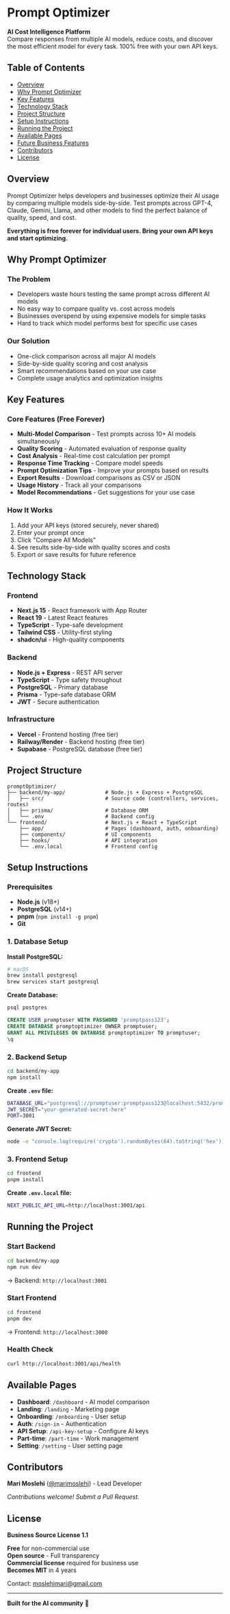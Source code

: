 # Prompt Optimizer

**AI Cost Intelligence Platform**  
Compare responses from multiple AI models, reduce costs, and discover the most efficient model for every task. 100% free with your own API keys.

## Table of Contents
- [Overview](#overview)
- [Why Prompt Optimizer](#why-prompt-optimizer)
- [Key Features](#key-features)
- [Technology Stack](#technology-stack)
- [Project Structure](#project-structure)
- [Setup Instructions](#setup-instructions)
- [Running the Project](#running-the-project)
- [Available Pages](#available-pages)
- [Future Business Features](#future-business-features)
- [Contributors](#contributors)
- [License](#license)

## Overview

Prompt Optimizer helps developers and businesses optimize their AI usage by comparing multiple models side-by-side. Test prompts across GPT-4, Claude, Gemini, Llama, and other models to find the perfect balance of quality, speed, and cost.

**Everything is free forever for individual users. Bring your own API keys and start optimizing.**

## Why Prompt Optimizer

### The Problem
- Developers waste hours testing the same prompt across different AI models
- No easy way to compare quality vs. cost across models
- Businesses overspend by using expensive models for simple tasks
- Hard to track which model performs best for specific use cases

### Our Solution
- One-click comparison across all major AI models
- Side-by-side quality scoring and cost analysis
- Smart recommendations based on your use case
- Complete usage analytics and optimization insights

## Key Features

### Core Features (Free Forever)
- **Multi-Model Comparison** - Test prompts across 10+ AI models simultaneously
- **Quality Scoring** - Automated evaluation of response quality
- **Cost Analysis** - Real-time cost calculation per prompt
- **Response Time Tracking** - Compare model speeds
- **Prompt Optimization Tips** - Improve your prompts based on results
- **Export Results** - Download comparisons as CSV or JSON
- **Usage History** - Track all your comparisons
- **Model Recommendations** - Get suggestions for your use case

### How It Works
1. Add your API keys (stored securely, never shared)
2. Enter your prompt once
3. Click "Compare All Models"
4. See results side-by-side with quality scores and costs
5. Export or save results for future reference

## Technology Stack

### Frontend
- **Next.js 15** - React framework with App Router
- **React 19** - Latest React features
- **TypeScript** - Type-safe development
- **Tailwind CSS** - Utility-first styling
- **shadcn/ui** - High-quality components

### Backend
- **Node.js + Express** - REST API server
- **TypeScript** - Type safety throughout
- **PostgreSQL** - Primary database
- **Prisma** - Type-safe database ORM
- **JWT** - Secure authentication

### Infrastructure
- **Vercel** - Frontend hosting (free tier)
- **Railway/Render** - Backend hosting (free tier)
- **Supabase** - PostgreSQL database (free tier)

## Project Structure

```
promptOptimizer/
├── backend/my-app/             # Node.js + Express + PostgreSQL
│   ├── src/                    # Source code (controllers, services, routes)
│   ├── prisma/                 # Database ORM
│   └── .env                    # Backend config
└── frontend/                   # Next.js + React + TypeScript
    ├── app/                    # Pages (dashboard, auth, onboarding)
    ├── components/             # UI components
    ├── hooks/                  # API integration
    └── .env.local              # Frontend config
```



## Setup Instructions

### Prerequisites

- **Node.js** (v18+)
- **PostgreSQL** (v14+)
- **pnpm** (`npm install -g pnpm`)
- **Git**


### 1. Database Setup

**Install PostgreSQL:**
```bash
# macOS
brew install postgresql
brew services start postgresql
```

**Create Database:**
```sql
psql postgres

CREATE USER promptuser WITH PASSWORD 'promptpass123';
CREATE DATABASE promptoptimizer OWNER promptuser;
GRANT ALL PRIVILEGES ON DATABASE promptoptimizer TO promptuser;
\q
```

### 2. Backend Setup

```bash
cd backend/my-app
npm install
```

**Create `.env` file:**
```bash
DATABASE_URL="postgresql://promptuser:promptpass123@localhost:5432/promptoptimizer"
JWT_SECRET="your-generated-secret-here"
PORT=3001
```

**Generate JWT Secret:**
```bash
node -e "console.log(require('crypto').randomBytes(64).toString('hex'))"
```

### 3. Frontend Setup

```bash
cd frontend
pnpm install
```

**Create `.env.local` file:**
```bash
NEXT_PUBLIC_API_URL=http://localhost:3001/api
```

## Running the Project

### Start Backend
```bash
cd backend/my-app
npm run dev
```
→ Backend: `http://localhost:3001`

### Start Frontend
```bash
cd frontend
pnpm dev
```
→ Frontend: `http://localhost:3000`

### Health Check
```bash
curl http://localhost:3001/api/health
```

## Available Pages

- **Dashboard**: `/dashboard` - AI model comparison
- **Landing**: `/landing` - Marketing page
- **Onboarding**: `/onboarding` - User setup
- **Auth**: `/sign-in` - Authentication
- **API Setup**: `/api-key-setup` - Configure AI keys
- **Part-time**: `/part-time` - Work management
- **Setting**: `/setting` - User setting page

## Contributors

**Mari Moslehi** ([@marimoslehi](https://github.com/marimoslehi)) - Lead Developer

*Contributions welcome! Submit a Pull Request.*

## License

**Business Source License 1.1**

**Free** for non-commercial use  
**Open source** - Full transparency  
**Commercial license** required for business use  
**Becomes MIT** in 4 years  

Contact: moslehimari@gmail.com

---

**Built for the AI community** 🚀